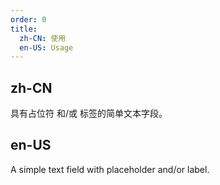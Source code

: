 ```yaml
---
order: 0
title:
  zh-CN: 使用
  en-US: Usage
---
```


## zh-CN

具有占位符 和/或 标签的简单文本字段。

## en-US

A simple text field with placeholder and/or label.
